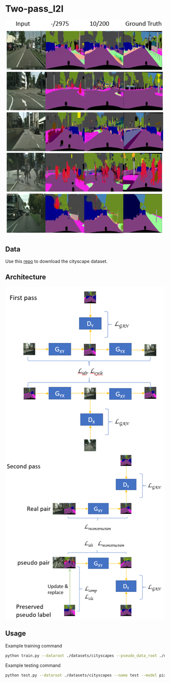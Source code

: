 # Two-pass_I2I

<img src='cityscape.png' width=500>

## Data
Use this [repo](https://github.com/junyanz/pytorch-CycleGAN-and-pix2pix) to download the cityscape dataset.

## Architecture

<img src='firstpass.png' width=600>

<img src='secondpass.png' width=600>

## Usage

Example training command
```bash
python train.py --dataroot ./datasets/cityscapes --pseudo_data_root ./datasets/cityscape_pseudo  --name test --n_epochs 50 --lr 0.00005 --n_epochs_decay 50 --save_epoch_freq 20 --save_latest_freq 200 --update_html_freq 20 --display_id 0 --continue_train --display_freq 800 --epoch_count 1
```

Example testing command
```bash
python test.py --dataroot ./datasets/cityscapes --name test --model pix2pix --no_dropout
```